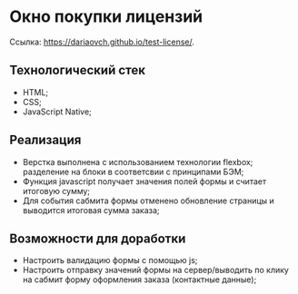 # Окно покупки лицензий

Ссылка: https://dariaovch.github.io/test-license/.

## Технологический стек

* HTML;
* CSS;
* JavaScript Native;

## Реализация

* Верстка выполнена с использованием технологии flexbox; разделение на блоки в соответсвии с принципами БЭМ;
* Функция javascript получает значения полей формы и считает итоговую сумму;
* Для события сабмита формы отменено обновление страницы и выводится итоговая сумма заказа;

## Возможности для доработки

* Настроить валидацию формы с помощью js;
* Настроить отправку значений формы на сервер/выводить по клику на сабмит форму оформления заказа (контактные данные);